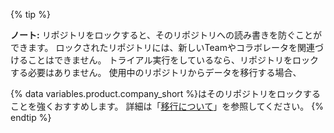 {% tip %}

**ノート:** リポジトリをロックすると、そのリポジトリへの読み書きを防ぐことができます。 ロックされたリポジトリには、新しいTeamやコラボレータを関連づけることはできません。
トライアル実行をしているなら、リポジトリをロックする必要はありません。 使用中のリポジトリからデータを移行する場合、

{% data variables.product.company_short %}はそのリポジトリをロックすることを強くおすすめします。 詳細は「[移行について](/enterprise/admin/migrations/about-migrations#types-of-migrations)」を参照してください。
{% endtip %}
